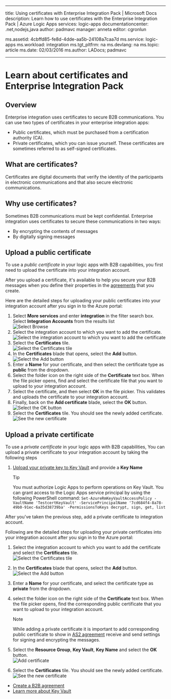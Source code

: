 
---
title: Using certificates with Enterprise Integration Pack | Microsoft Docs
description: Learn how to use certificates with the Enterprise Integration Pack | Azure Logic Apps
services: logic-apps
documentationcenter: .net,nodejs,java
author: padmavc
manager: anneta
editor: cgronlun

ms.assetid: 4cbffd85-fe8d-4dde-aa5b-24108a7caa7d
ms.service: logic-apps
ms.workload: integration
ms.tgt_pltfrm: na
ms.devlang: na
ms.topic: article
ms.date: 02/03/2016
ms.author: LADocs; padmavc

---
# Learn about certificates and Enterprise Integration Pack
## Overview
Enterprise integration uses certificates to secure B2B communications. You can use two types of certificates in your enterprise integration apps:

* Public certificates, which must be purchased from a certification authority (CA).
* Private certificates, which you can issue yourself. These certificates are sometimes referred to as self-signed certificates.

## What are certificates?
Certificates are digital documents that verify the identity of the participants in electronic communications and that also secure electronic communications.

## Why use certificates?
Sometimes B2B communications must be kept confidential. Enterprise integration uses certificates to secure these communications in two ways:

* By encrypting the contents of messages
* By digitally signing messages  

## Upload a public certificate

To use a *public certificate* in your logic apps with B2B capabilities, you first need to upload the certificate into your integration account.  

After you upload a certificate, it's available to help you secure your B2B messages when you define their properties in the [agreements](logic-apps-enterprise-integration-agreements.md) that you create.  

Here are the detailed steps for uploading your public certificates into your integration account after you sign in to the Azure portal:

1. Select **More services** and enter **integration** in the filter search box. Select **Integration Accounts** from the results list     
![Select Browse](media/logic-apps-enterprise-integration-certificates/overview-1.png)  
2. Select the integration account to which you want to add the certificate.  
![Select the integration account to which you want to add the certificate](media/logic-apps-enterprise-integration-certificates/overview-3.png)  
3. Select the **Certificates** tile.  
![Select the Certificates tile](media/logic-apps-enterprise-integration-certificates/certificate-1.png)
4. In the **Certificates** blade that opens, select the **Add** button.   
![Select the Add button](media/logic-apps-enterprise-integration-certificates/certificate-2.png)
5. Enter a **Name** for your certificate, and then select the certificate type as **public** from the dropdown.  
6. Select the folder icon on the right side of the **Certificate** text box. When the file picker opens, find and select the certificate file that you want to upload to your integration account.
7. Select the certificate, and then select **OK** in the file picker. This validates and uploads the certificate to your integration account.
8. Finally, back on the **Add certificate** blade, select the **OK** button.  
![Select the OK button](media/logic-apps-enterprise-integration-certificates/certificate-3.png)  
9. Select the **Certificates** tile. You should see the newly added certificate.  
![See the new certificate](media/logic-apps-enterprise-integration-certificates/certificate-4.png)  

## Upload a private certificate

To use a *private certificate* in your logic apps with B2B capabilities, You can upload a private certificate to your integration account by taking the following steps

1. [Upload your private key to Key Vault](../key-vault/key-vault-get-started.md "Learn about Key Vault") and provide a **Key Name** 
   
   > [!TIP]
   > You must authorize Logic Apps to perform operations on Key Vault. You can grant access to the Logic Apps service principal by using the following PowerShell command: `Set-AzureRmKeyVaultAccessPolicy -VaultName 'TestcertKeyVault' -ServicePrincipalName '7cd684f4-8a78-49b0-91ec-6a35d38739ba' -PermissionsToKeys decrypt, sign, get, list`  
   > 
   > 

After you've taken the previous step, add a private certificate to integration account.

Following are the detailed steps for uploading your private certificates into your integration account after you sign in to the Azure portal:  
 
1. Select the integration account to which you want to add the certificate and select the **Certificates** tile.  
![Select the Certificates tile](media/logic-apps-enterprise-integration-certificates/certificate-1.png)  
2. In the **Certificates** blade that opens, select the **Add** button.   
![Select the Add button](media/logic-apps-enterprise-integration-certificates/certificate-2.png)
3. Enter a **Name** for your certificate, and select the certificate type as **private** from the dropdown.   
4. select the folder icon on the right side of the **Certificate** text box. When the file picker opens, find the corresponding public certificate that you want to upload to your integration account.   
   
   > [!Note]
   > While adding a private certificate it is important to add corresponding public certificate to show in [AS2 agreement](logic-apps-enterprise-integration-as2.md) receive and send settings for signing and encrypting the messages.
   > 
   >   

5. Select the **Resource Group**, **Key Vault**, **Key Name** and select the **OK** button.  
![Add certificate](media/logic-apps-enterprise-integration-certificates/privatecertificate-1.png)  
6. Select the **Certificates** tile. You should see the newly added certificate.
![See the new certificate](media/logic-apps-enterprise-integration-certificates/privatecertificate-2.png)  



* [Create a B2B agreement](logic-apps-enterprise-integration-agreements.md)  
* [Learn more about Key Vault](../key-vault/key-vault-get-started.md "Learn about Key Vault")  

